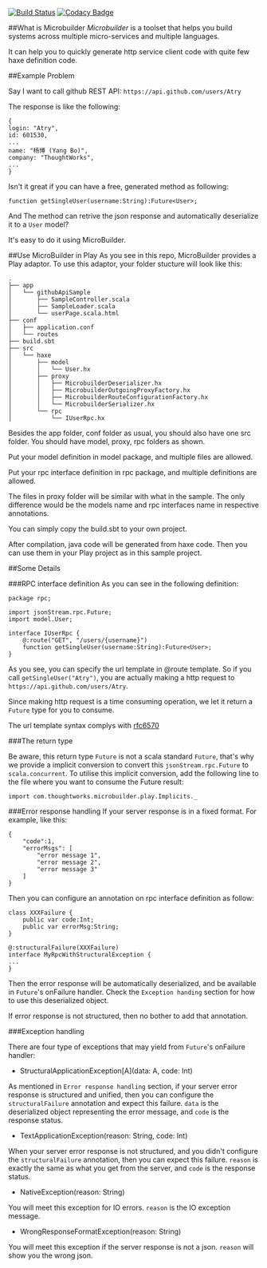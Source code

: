 [![Build Status](https://travis-ci.org/ThoughtWorksInc/microbuilder-sample.svg)](https://travis-ci.org/ThoughtWorksInc/microbuilder-sample)
[![Codacy Badge](https://www.codacy.com/project/badge/daa4b0e6de4647fc94eeb01fbe331438)](https://www.codacy.com/app/zhanglongyang/microbuilder-sample)

##What is Microbuilder
*Microbuilder*​ is a toolset that helps you build systems across multiple micro-services and multiple languages.

It can help you to quickly generate http service client code with quite few haxe definition code.

##Example Problem

Say I want to call github REST API: `https://api.github.com/users/Atry`

The response is like the following:
```
{
login: "Atry",
id: 601530,
...
name: "杨博 (Yang Bo)",
company: "ThoughtWorks",
...
}
```

Isn't it great if you can have a free, generated method as following:

`function getSingleUser(username:String):Future<User>;`

And The method can retrive the json response and automatically deserialize it to a `User` model?

It's easy to do it using MicroBuilder.

##Use MicroBuilder in Play
As you see in this repo, MicroBuilder provides a Play adaptor. To use this adaptor, your folder stucture will look like this:

```
.
├── app
│   └── githubApiSample
│       ├── SampleController.scala
│       ├── SampleLoader.scala
│       └── userPage.scala.html
├── conf
│   ├── application.conf
│   └── routes
├── build.sbt
├── src
│   └── haxe
│       ├── model
│       │   └── User.hx
│       ├── proxy
│       │   ├── MicrobuilderDeserializer.hx
│       │   ├── MicrobuilderOutgoingProxyFactory.hx
│       │   ├── MicrobuilderRouteConfigurationFactory.hx
│       │   └── MicrobuilderSerializer.hx
│       └── rpc
│           └── IUserRpc.hx
```

Besides the app folder, conf folder as usual, you should also have one src folder. You should have model, proxy, rpc folders as shown. 

Put your model definition in model package, and multiple files are allowed.

Put your rpc interface definition in rpc package, and multiple definitions are allowed.

The files in proxy folder will be similar with what in the sample. The only difference would be the models name and rpc interfaces name in respective annotations.

You can simply copy the build.sbt to your own project.

After compilation, java code will be generated from haxe code. Then you can use them in your Play project as in this sample project.

##Some Details

###RPC interface definition
As you can see in the following definition:
```
package rpc;

import jsonStream.rpc.Future;
import model.User;

interface IUserRpc {
    @:route("GET", "/users/{username}")
    function getSingleUser(username:String):Future<User>;
}
```
As you see, you can specify the url template in @route template. So if you call `getSingleUser("Atry")`, you are actually making a http request to `https://api.github.com/users/Atry`. 

Since making http request is a time consuming operation, we let it return a `Future` type for you to consume.

The url template syntax complys with [rfc6570](https://tools.ietf.org/html/rfc6570)

###The return type

Be aware, this return type `Future` is not a scala standard `Future`, that's why we provide a implicit conversion to convert this `jsonStream.rpc.Future` to `scala.concurrent`. To utilise this implicit conversion, add the following line to the file where you want to consume the Future result:

`import com.thoughtworks.microbuilder.play.Implicits._`

###Error response handling
If your server response is in a fixed format. For example, like this:
```
{
    "code":1,
    "errorMsgs": [
        "error message 1",
        "error message 2",
        "error message 3"
    ]
}
```

Then you can configure an annotation on rpc interface definition as follow:

```
class XXXFailure {
    public var code:Int;
    public var errorMsg:String;
}
```

```
@:structuralFailure(XXXFailure)
interface MyRpcWithStructuralException {
...
}
```

Then the error response will be automatically deserialized, and be available in `Future`'s onFailure handler.
Check the `Exception handing` section for how to use this deserialized object.

If error response is not structured, then no bother to add that annotation.

###Exception handling

There are four type of exceptions that may yield from `Future`'s onFailure handler:

* StructuralApplicationException[A](data: A, code: Int)

As mentioned in `Error response handling` section, if your server error response is structured and unified, then you can configure the `structuralFailure` annotation and expect this failure.
`data` is the deserialized object representing the error message, and `code` is the response status.


* TextApplicationException(reason: String, code: Int)

When your server error response is not structured, and you didn't configure the `structuralFailure` annotation, then you can expect this failure.
`reason` is exactly the same as what you get from the server, and `code` is the response status.
  
  
* NativeException(reason: String)

You will meet this exception for IO errors.
`reason` is the IO exception message.

* WrongResponseFormatException(reason: String)

You will meet this exception if the server response is not a json.
`reason` will show you the wrong json.
